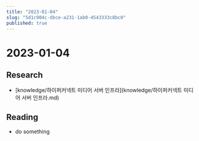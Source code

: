 ```yaml
---
title: "2023-01-04"
slug: "5d1c904c-dbce-a231-1ab0-4543333c8bc0"
published: true
---
```


# 2023-01-04

## Research

- [knowledge/하이퍼커넥트 미디어 서버 인프라](knowledge/하이퍼커넥트 미디어 서버 인프라.md)

## Reading

- do something